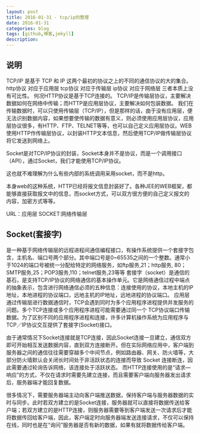 ```yaml
---
layout: post
title: 2016-01-31 - tcp/ip的整理
date: 2016-01-31
categories: blog
tags: [github,博客,jekyll]
description: 
---
```


## 说明
TCP/IP 是基于 TCP 和 IP 这两个最初的协议之上的不同的通信协议的大的集合。
http协议
对应于应用层
tcp协议
对应于传输层
ip协议
对应于网络层
三者本质上没有可比性。  何况HTTP协议是基于TCP连接的。
TCP/IP是传输层协议，主要解决数据如何在网络中传输；而HTTP是应用层协议，主要解决如何包装数据。
我们在传输数据时，可以只使用传输层（TCP/IP），但是那样的话，由于没有应用层，便无法识别数据内容，如果想要使传输的数据有意义，则必须使用应用层协议，应用层协议很多，有HTTP、FTP、TELNET等等，也可以自己定义应用层协议。WEB使用HTTP作传输层协议，以封装HTTP文本信息，然后使用TCP/IP做传输层协议将它发送到网络上。

Socket是对TCP/IP协议的封装，Socket本身并不是协议，而是一个调用接口（API），通过Socket，我们才能使用TCP/IP协议。 

这也就不难理解为什么有些内部的系统调用采用socket，而不是http。

本身web的这种系统，HTTP已经将报文信息封装好了。各种JEE的WEB框架，都能够直接获取报文中的信息，而socket方式，可以双方很方便的自己定义报文的内容，加密方式等等。

URL：应用层
SOCKET:网络传输层

## Socket(套接字)
是一种基于网络传输层的远程进程间通信编程接口，有操作系统提供一个套接字包含，主机名、端口号两个部分。其中端口号是0~65535之间的一个整数。通常小于1024的端口号被统一分配给特定的网络服务，如ftp服务,21；http服务, 80；SMTP服务,25；POP3服务,110；telnet服务,23等等
套接字（socket）是通信的基石，是支持TCP/IP协议的网络通信的基本操作单元。它是网络通信过程中端点的抽象表示，包含进行网络通信必须的五种信息：连接使用的协议，本地主机的IP地址，本地进程的协议端口，远地主机的IP地址，远地进程的协议端口。
应用层通过传输层进行数据通信时，TCP会遇到同时为多个应用程序进程提供并发服务的问题。多个TCP连接或多个应用程序进程可能需要通过同一个
TCP协议端口传输数据。为了区别不同的应用程序进程和连接，许多计算机操作系统为应用程序与TCP／IP协议交互提供了套接字(Socket)接口。

由于通常情况下Socket连接就是TCP连接，因此Socket连接一旦建立，通信双方即可开始相互发送数据内容，直到双方连接断开。但在实际网络应用中，客户端到服务器之间的通信往往需要穿越多个中间节点，例如路由器、网关、防火墙等，大部分防火墙默认会关闭长时间处于非活跃状态的连接而导致
Socket 连接断连，因此需要通过轮询告诉网络，该连接处于活跃状态。
而HTTP连接使用的是“请求—响应”的方式，不仅在请求时需要先建立连接，而且需要客户端向服务器发出请求后，服务器端才能回复数据。

很多情况下，需要服务器端主动向客户端推送数据，保持客户端与服务器数据的实时与同步。此时若双方建立的是Socket连接，服务器就可以直接将数据传送给客户端；若双方建立的是HTTP连接，则服务器需要等到客户端发送一次请求后才能将数据传回给客户端，因此，客户端定时向服务器端发送连接请求，不仅可以保持在线，同时也是在“询问”服务器是否有新的数据，如果有就将数据传给客户端。








